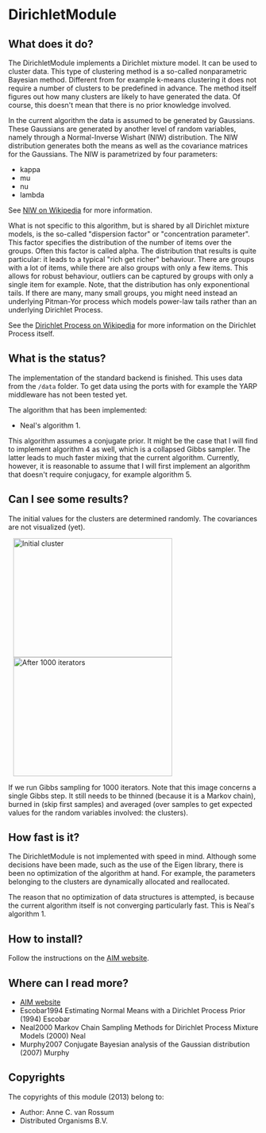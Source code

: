 <!-- Uses markdown syntax for neat display at github. This is the most important thing to your user. Be not afraid that
	you are too long-winded. If you tell someone what the Battacharyya distance is, they probably will appreciate
	that even if they already know. Be also clear about its complexity, say if it is exponential in time or the 
	number of pixels for example. 

	Tips on syntax:
	
	Use pictures:
	  ![picture](https://raw.github.com/git_username/git_repos/master/module_name/some_doc_folder/picture.jpg)

	Use math notation (http://stackoverflow.com/questions/11256433):
	- Experiment on http://latex.codecogs.com/gif.latex?c=\sqrt{E/m} to check your equation
	- Encode the math part c=\sqrt{E/m} on http://www.url-encode-decode.com/urlencode
	- And write it in markdown syntax as:
	   ![equation](http://latex.codecogs.com/gif.latex?c%3D%5Csqrt%7BE%2Fm%7D)
-->

# DirichletModule

## What does it do?

The DirichletModule implements a Dirichlet mixture model. It can be used to cluster data. This type of clustering
method is a so-called nonparametric Bayesian method. Different from for example k-means clustering it does not 
require a number of clusters to be predefined in advance. The method itself figures out how many clusters are likely
to have generated the data. Of course, this doesn't mean that there is no prior knowledge involved. 

In the current algorithm the data is assumed to be generated by Gaussians. These Gaussians are generated by another
level of random variables, namely through a Normal-Inverse Wishart (NIW) distribution. The NIW distribution generates
both the means as well as the covariance matrices for the Gaussians. The NIW is parametrized by four parameters:

* kappa
* mu
* nu
* lambda

See [NIW on Wikipedia](http://en.wikipedia.org/wiki/Normal-inverse-Wishart_distribution) for more information.

What is not specific to this algorithm, but is shared by all Dirichlet mixture models, is the so-called "dispersion
factor" or "concentration parameter". This factor specifies the distribution of the number of items over the groups. 
Often this factor is called alpha. The distribution that results is quite particular: it leads to a typical
"rich get richer" behaviour. There are groups with a lot of items, while there are also groups with only a few items.
This allows for robust behaviour, outliers can be captured by groups with only a single item for example. Note, that
the distribution has only exponentional tails. If there are many, many small groups, you might need instead an
underlying Pitman-Yor process which models power-law tails rather than an underlying Dirichlet Process.

See the [Dirichlet Process on Wikipedia](http://en.wikipedia.org/wiki/Dirichlet_process) for more information on the 
Dirichlet Process itself.

## What is the status?

The implementation of the standard backend is finished. This uses data from the `/data` folder. To get data using
the ports with for example the YARP middleware has not been tested yet.

The algorithm that has been implemented:

* Neal's algorithm 1.

This algorithm assumes a conjugate prior. It might be the case that I will find to implement algorithm 4 as well,
which is a collapsed Gibbs sampler. The latter leads to much faster mixing that the current algorithm. Currently,
however, it is reasonable to assume that I will first implement an algorithm that doesn't require conjugacy, for
example algorithm 5.

## Can I see some results?

The initial values for the clusters are determined randomly. The covariances are not visualized (yet). 

<img src="https://github.com/mrquincle/aim_modules/raw/master/DirichletModule/docs/images/init.jpg" width="320" height="240" 
	title="Initial cluster" hspace="10"/>
<img src="https://github.com/mrquincle/aim_modules/raw/master/DirichletModule/docs/images/clusters.jpg" width="320" height="240" 
	title="After 1000 iterators" hspace="10"/>

If we run Gibbs sampling for 1000 iterators. Note that this image concerns a single Gibbs step. It still needs to be
thinned (because it is a Markov chain), burned in (skip first samples) and averaged (over samples to get expected
values for the random variables involved: the clusters).

## How fast is it?

The DirichletModule is not implemented with speed in mind. Although some decisions have been made, such as the use of
the Eigen library, there is been no optimization of the algorithm at hand. For example, the parameters belonging to 
the clusters are dynamically allocated and reallocated. 

The reason that no optimization of data structures is attempted, is because the current algorithm itself is not 
converging particularly fast. This is Neal's algorithm 1. 

## How to install?

Follow the instructions on the [AIM website](http://dobots.github.com/aim/). 

## Where can I read more?

* [AIM website](http://dobots.github.com/aim-bzr/) 
* Escobar1994               Estimating Normal Means with a Dirichlet Process Prior (1994) Escobar                      
* Neal2000                  Markov Chain Sampling Methods for Dirichlet Process Mixture Models (2000) Neal             
* Murphy2007                Conjugate Bayesian analysis of the Gaussian distribution (2007) Murphy  

## Copyrights

The copyrights of this module (2013) belong to:

- Author: Anne C. van Rossum
- Distributed Organisms B.V.

